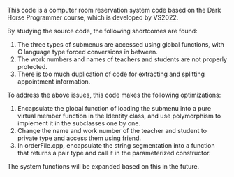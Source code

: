 This code is a computer room reservation system code based on the Dark Horse Programmer course, which is developed by VS2022.

By studying the source code, the following shortcomes are found:
1. The three types of submenus are accessed using global functions, with C language type forced conversions in between.
2. The work numbers and names of teachers and students are not properly protected.
3. There is too much duplication of code for extracting and splitting appointment information.

To address the above issues, this code makes the following optimizations:
1. Encapsulate the global function of loading the submenu into a pure virtual member function in the Identity class, and use polymorphism to implement it in the subclasses one by one.
2. Change the name and work number of the teacher and student to private type and access them using friend.
3. In orderFile.cpp, encapsulate the string segmentation into a function that returns a pair type and call it in the parameterized constructor.

The system functions will be expanded based on this in the future.
